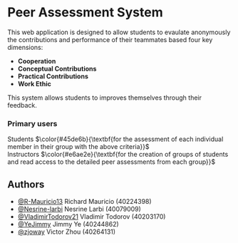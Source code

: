 # Peer Assessment System

This web application is designed to allow students to evaulate anonymously the contributions and performance of their teammates based four key dimensions:

- **Cooperation**
- **Conceptual Contributions**
- **Practical Contributions**
- **Work Ethic**

This system allows students to improves themselves through their feedback.

<h3>Primary users</h3>

Students $\color{#45de6b}{\textbf{for the assessment of each individual member in their group with the above criteria}}$\
Instructors $\color{#e6ae2e}{\textbf{for the creation of groups of students and read access to the detailed peer assessments from each group}}$

## Authors

- [@R-Mauricio13](https://github.com/R-Mauricio13)           Richard Mauricio (40224398)
- [@Nesrine-larbi](https://github.com/Nesrine-larbi)         Nesrine Larbi (40079009)
- [@VladimirTodorov21](https://github.com/VladimirTodorov21) Vladimir Todorov (40203170)
- [@YeJimmy](https://github.com/YeJimmy)                     Jimmy Ye (40244862)
- [@zjoway](https://github.com/zjoway)                       Victor Zhou (40264131)

